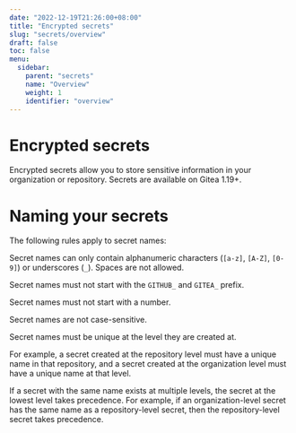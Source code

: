 ```yaml
---
date: "2022-12-19T21:26:00+08:00"
title: "Encrypted secrets"
slug: "secrets/overview"
draft: false
toc: false
menu:
  sidebar:
    parent: "secrets"
    name: "Overview"
    weight: 1
    identifier: "overview"
---
```


# Encrypted secrets

Encrypted secrets allow you to store sensitive information in your organization or repository.
Secrets are available on Gitea 1.19+.

# Naming your secrets

The following rules apply to secret names:

Secret names can only contain alphanumeric characters (`[a-z]`, `[A-Z]`, `[0-9]`) or underscores (`_`). Spaces are not allowed.

Secret names must not start with the `GITHUB_` and `GITEA_` prefix.

Secret names must not start with a number.

Secret names are not case-sensitive.

Secret names must be unique at the level they are created at.

For example, a secret created at the repository level must have a unique name in that repository, and a secret created at the organization level must have a unique name at that level.

If a secret with the same name exists at multiple levels, the secret at the lowest level takes precedence. For example, if an organization-level secret has the same name as a repository-level secret, then the repository-level secret takes precedence.
